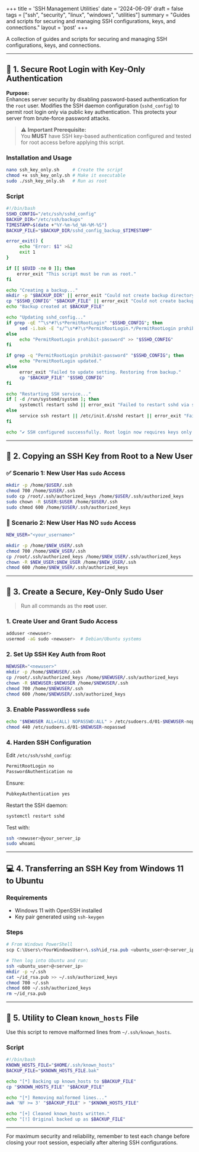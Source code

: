 +++
title = 'SSH Management Utilities'
date = '2024-06-09'
draft = false
tags = ["ssh", "security", "linux", "windows", "utilities"]
summary = "Guides and scripts for securing and managing SSH configurations, keys, and connections."
layout = 'post'
+++

A collection of guides and scripts for securing and managing SSH configurations, keys, and connections.

---

## 🔐 1. Secure Root Login with Key-Only Authentication

**Purpose:**  
Enhances server security by disabling password-based authentication for the `root` user. Modifies the SSH daemon configuration (`sshd_config`) to permit root login only via public key authentication. This protects your server from brute-force password attacks.

> ⚠️ **Important Prerequisite:**  
> You **MUST** have SSH key-based authentication configured and tested for root access before applying this script.

### Installation and Usage

```bash
nano ssh_key_only.sh     # Create the script
chmod +x ssh_key_only.sh # Make it executable
sudo ./ssh_key_only.sh   # Run as root
```

### Script

```bash
#!/bin/bash
SSHD_CONFIG="/etc/ssh/sshd_config"
BACKUP_DIR="/etc/ssh/backups"
TIMESTAMP=$(date +"%Y-%m-%d_%H-%M-%S")
BACKUP_FILE="$BACKUP_DIR/sshd_config_backup_$TIMESTAMP"

error_exit() {
     echo "Error: $1" >&2
     exit 1
}

if [[ $EUID -ne 0 ]]; then
    error_exit "This script must be run as root."
fi

echo "Creating a backup..."
mkdir -p "$BACKUP_DIR" || error_exit "Could not create backup directory."
cp "$SSHD_CONFIG" "$BACKUP_FILE" || error_exit "Could not create backup file."
echo "Backup created at $BACKUP_FILE"

echo "Updating sshd_config..."
if grep -qE "^\s*#?\s*PermitRootLogin" "$SSHD_CONFIG"; then
     sed -i.bak -E "s/^\s*#?\s*PermitRootLogin.*/PermitRootLogin prohibit-password/" "$SSHD_CONFIG"
else
     echo "PermitRootLogin prohibit-password" >> "$SSHD_CONFIG"
fi

if grep -q "PermitRootLogin prohibit-password" "$SSHD_CONFIG"; then
     echo "PermitRootLogin updated."
else
     error_exit "Failed to update setting. Restoring from backup."
     cp "$BACKUP_FILE" "$SSHD_CONFIG"
fi

echo "Restarting SSH service..."
if [ -d /run/systemd/system ]; then
     systemctl restart sshd || error_exit "Failed to restart sshd via systemctl."
else
     service ssh restart || /etc/init.d/sshd restart || error_exit "Failed to restart sshd."
fi

echo "✔️ SSH configured successfully. Root login now requires keys only."
```

---

## 👤 2. Copying an SSH Key from Root to a New User

### ✅ Scenario 1: New User Has `sudo` Access

```bash
mkdir -p /home/$USER/.ssh
chmod 700 /home/$USER/.ssh
sudo cp /root/.ssh/authorized_keys /home/$USER/.ssh/authorized_keys
sudo chown -R $USER:$USER /home/$USER/.ssh
sudo chmod 600 /home/$USER/.ssh/authorized_keys
```

### 🛑 Scenario 2: New User Has NO `sudo` Access

```bash
NEW_USER="<your_username>"

mkdir -p /home/$NEW_USER/.ssh
chmod 700 /home/$NEW_USER/.ssh
cp /root/.ssh/authorized_keys /home/$NEW_USER/.ssh/authorized_keys
chown -R $NEW_USER:$NEW_USER /home/$NEW_USER/.ssh
chmod 600 /home/$NEW_USER/.ssh/authorized_keys
```

---

## 🧱 3. Create a Secure, Key-Only Sudo User

> Run all commands as the **root** user.

### 1. Create User and Grant Sudo Access

```bash
adduser <newuser>
usermod -aG sudo <newuser>  # Debian/Ubuntu systems
```

### 2. Set Up SSH Key Auth from Root

```bash
NEWUSER="<newuser>"
mkdir -p /home/$NEWUSER/.ssh
cp /root/.ssh/authorized_keys /home/$NEWUSER/.ssh/authorized_keys
chown -R $NEWUSER:$NEWUSER /home/$NEWUSER/.ssh
chmod 700 /home/$NEWUSER/.ssh
chmod 600 /home/$NEWUSER/.ssh/authorized_keys
```

### 3. Enable Passwordless `sudo`

```bash
echo "$NEWUSER ALL=(ALL) NOPASSWD:ALL" > /etc/sudoers.d/01-$NEWUSER-nopasswd
chmod 440 /etc/sudoers.d/01-$NEWUSER-nopasswd
```

### 4. Harden SSH Configuration

Edit `/etc/ssh/sshd_config`:

```bash
PermitRootLogin no
PasswordAuthentication no
```

Ensure:

```bash
PubkeyAuthentication yes
```

Restart the SSH daemon:

```bash
systemctl restart sshd
```

Test with:

```bash
ssh <newuser>@your_server_ip
sudo whoami
```

---

## 💻 4. Transferring an SSH Key from Windows 11 to Ubuntu

### Requirements

- Windows 11 with OpenSSH installed
- Key pair generated using `ssh-keygen`

### Steps

```powershell
# From Windows PowerShell
scp C:\Users\<YourWindowsUser>\.ssh\id_rsa.pub <ubuntu_user>@<server_ip>:~/
```

```bash
# Then log into Ubuntu and run:
ssh <ubuntu_user>@<server_ip>
mkdir -p ~/.ssh
cat ~/id_rsa.pub >> ~/.ssh/authorized_keys
chmod 700 ~/.ssh
chmod 600 ~/.ssh/authorized_keys
rm ~/id_rsa.pub
```

---

## 🧹 5. Utility to Clean `known_hosts` File

Use this script to remove malformed lines from `~/.ssh/known_hosts`.

### Script

```bash
#!/bin/bash
KNOWN_HOSTS_FILE="$HOME/.ssh/known_hosts"
BACKUP_FILE="$KNOWN_HOSTS_FILE.bak"

echo "[*] Backing up known_hosts to $BACKUP_FILE"
cp "$KNOWN_HOSTS_FILE" "$BACKUP_FILE"

echo "[*] Removing malformed lines..."
awk 'NF >= 3' "$BACKUP_FILE" > "$KNOWN_HOSTS_FILE"

echo "[+] Cleaned known_hosts written."
echo "[!] Original backed up as $BACKUP_FILE"
```

---

For maximum security and reliability, remember to test each change before closing your root session, especially after altering SSH configurations.
